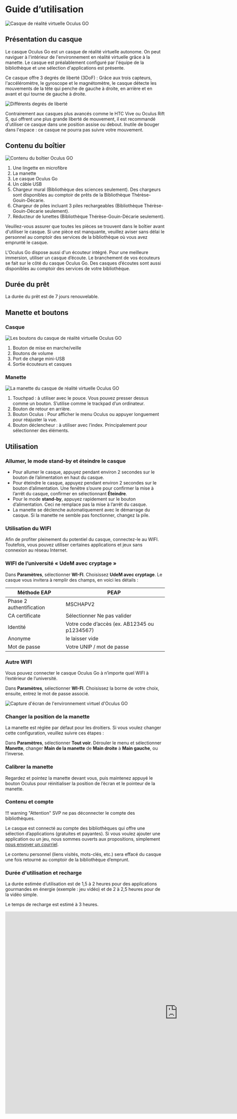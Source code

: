 <style>
  .md-content__button {
    display: none;
  }
</style>

# Guide d’utilisation

![Casque de réalité virtuelle Oculus GO](../assets/images/oculus1.webp)

## Présentation du casque

Le casque Oculus Go est un casque de réalité virtuelle autonome. On peut naviguer à l'intérieur de l'environnement en réalité virtuelle grâce à la manette. Le casque est préalablement configuré par l'équipe de la bibliothèque et une sélection d'applications est présente.

Ce casque offre 3 degrés de liberté (3DoF) : Grâce aux trois capteurs, l'accéléromètre, le gyroscope et le magnétomètre, le casque détecte les mouvements de la tête qui penche de gauche à droite, en arrière et en avant et qui tourne de gauche à droite.

![Différents degrés de liberté](../assets/images/oculus2.webp)

Contrairement aux casques plus avancés comme le HTC Vive ou Oculus Rift S, qui offrent une plus grande liberté de mouvement, il est recommandé d'utiliser ce casque dans une position assise ou debout. Inutile de bouger dans l'espace : ce casque ne pourra pas suivre votre mouvement.

## Contenu du boîtier

![Contenu du boîtier Oculus GO](../assets/images/oculus3.webp)

1. Une lingette en microfibre
2. La manette
3. Le casque Oculus Go
4. Un câble USB
5. Chargeur mural (Bibliothèque des sciences seulement). Des chargeurs sont disponibles au comptoir de prêts de la Bibliothèque Thérèse-Gouin-Décarie.
6. Chargeur de piles incluant 3 piles rechargeables (Bibliothèque Thérèse-Gouin-Décarie seulement).
7. Réducteur de lunettes (Bibliothèque Thérèse-Gouin-Décarie seulement).

Veuillez-vous assurer que toutes les pièces se trouvent dans le boîtier avant d'utiliser le casque. Si une pièce est manquante, veuillez aviser sans délai le personnel au comptoir des services de la bibliothèque où vous avez emprunté le casque.

L'Oculus Go dispose aussi d'un écouteur intégré. Pour une meilleure immersion, utiliser un casque d’écoute. Le branchement de vos écouteurs se fait sur le côté du casque Oculus Go. Des casques d’écoutes sont aussi disponibles au comptoir des services de votre bibliothèque.

## Durée du prêt

La durée du prêt est de 7 jours renouvelable. 

## Manette et boutons

### Casque

![Les boutons du casque de réalité virtuelle Oculus GO](../assets/images/oculus4.webp)

1. Bouton de mise en marche/veille
2. Boutons de volume
3. Port de charge mini-USB
4. Sortie écouteurs et casques

### Manette

![La manette du casque de réalité virtuelle Oculus GO](../assets/images/oculus5.webp)

1. Touchpad : à utiliser avec le pouce. Vous pouvez presser dessus comme un bouton. S’utilise comme le trackpad d’un ordinateur.
2. Bouton de retour en arrière.
3. Bouton Oculus : Pour afficher le menu Oculus ou appuyer longuement pour réajuster la vue.
4. Bouton déclencheur : à utiliser avec l’index. Principalement pour sélectionner des éléments.

## Utilisation

### Allumer, le mode stand-by et éteindre le casque

- Pour allumer le casque, appuyez pendant environ 2 secondes sur le bouton de l’alimentation en haut du casque.
- Pour éteindre le casque, appuyez pendant environ 2 secondes sur le bouton d’alimentation. Une fenêtre s’ouvre pour confirmer la mise à l’arrêt du casque, confirmer en sélectionnant **Éteindre**.
- Pour le mode **stand-by**, appuyez rapidement sur le bouton d’alimentation. Ceci ne remplace pas la mise à l’arrêt du casque.
- La manette se déclenche automatiquement avec le démarrage du casque. Si la manette ne semble pas fonctionner, changez la pile.

### Utilisation du WIFI

Afin de profiter pleinement du potentiel du casque, connectez-le au WIFI. Toutefois, vous pouvez utiliser certaines applications et jeux sans connexion au réseau Internet.

### WIFI de l’université « UdeM avec cryptage »

Dans **Paramètres**, sélectionner **WI-FI**. Choisissez **UdeM avec cryptage**. Le casque vous invitera à remplir des champs, en voici les détails :

| Méthode EAP | PEAP |
| --- | --- |
| Phase 2 authentification | MSCHAPV2 |
| CA certificate | Sélectionner Ne pas valider |
| Identité | Votre code d’accès (ex. AB12345 ou p1234567) |
| Anonyme | le laisser vide |
| Mot de passe | Votre UNIP / mot de passe |

### Autre WIFI

Vous pouvez connecter le casque Oculus Go à n’importe quel WIFI à l’extérieur de l’université.

Dans **Paramètres**, sélectionner **WI-FI**. Choisissez la borne de votre choix, ensuite, entrez le mot de passe associé.

![Capture d'écran de l'environnement virtuel d'Oculus GO](../assets/images/oculus6.webp)

### Changer la position de la manette

La manette est réglée par défaut pour les droitiers. Si vous voulez changer cette configuration, veuillez suivre ces étapes :

Dans **Paramètres**, sélectionner **Tout voir**. Dérouler le menu et sélectionner **Manette**, changer **Main de la manette** de **Main droite** à **Main gauche**, ou l’inverse.

### Calibrer la manette

Regardez et pointez la manette devant vous, puis maintenez appuyé le bouton Oculus pour réinitialiser la position de l’écran et le pointeur de la manette.

### Contenu et compte

!!! warning "Attention"
    SVP ne pas déconnecter le compte des bibliothèques.

Le casque est connecté au compte des bibliothèques qui offre une sélection d’applications (gratuites et payantes). Si vous voulez ajouter une application ou un jeu, nous sommes ouverts aux propositions, simplement [nous envoyer un courriel](../a-propos/nous-joindre.md).

Le contenu personnel (liens visités, mots-clés, etc.) sera effacé du casque une fois retourné au comptoir de la bibliothèque d’emprunt.

### Durée d'utilisation et recharge

La durée estimée d’utilisation est de 1,5 à 2 heures pour des applications gourmandes en énergie (exemple : jeu vidéo) et de 2 à 2,5 heures pour de la vidéo simple.

Le temps de recharge est estimé à 3 heures.

<iframe src="https://bibumontreal.h5p.com/content/1292264559332642598/embed" aria-label="DT - Test 360" width="1088" height="637" frameborder="0" allowfullscreen="allowfullscreen" allow="autoplay *; geolocation *; microphone *; camera *; midi *; encrypted-media *"></iframe><script src="https://bibumontreal.h5p.com/js/h5p-resizer.js" charset="UTF-8"></script>